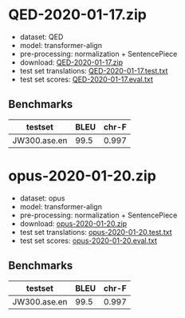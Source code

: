 # QED-2020-01-17.zip

* dataset: QED
* model: transformer-align
* pre-processing: normalization + SentencePiece
* download: [QED-2020-01-17.zip](https://object.pouta.csc.fi/OPUS-MT-models/ase-en/QED-2020-01-17.zip)
* test set translations: [QED-2020-01-17.test.txt](https://object.pouta.csc.fi/OPUS-MT-models/ase-en/QED-2020-01-17.test.txt)
* test set scores: [QED-2020-01-17.eval.txt](https://object.pouta.csc.fi/OPUS-MT-models/ase-en/QED-2020-01-17.eval.txt)

## Benchmarks

| testset               | BLEU  | chr-F |
|-----------------------|-------|-------|
| JW300.ase.en 	| 99.5 	| 0.997 |

# opus-2020-01-20.zip

* dataset: opus
* model: transformer-align
* pre-processing: normalization + SentencePiece
* download: [opus-2020-01-20.zip](https://object.pouta.csc.fi/OPUS-MT-models/ase-en/opus-2020-01-20.zip)
* test set translations: [opus-2020-01-20.test.txt](https://object.pouta.csc.fi/OPUS-MT-models/ase-en/opus-2020-01-20.test.txt)
* test set scores: [opus-2020-01-20.eval.txt](https://object.pouta.csc.fi/OPUS-MT-models/ase-en/opus-2020-01-20.eval.txt)

## Benchmarks

| testset               | BLEU  | chr-F |
|-----------------------|-------|-------|
| JW300.ase.en 	| 99.5 	| 0.997 |

